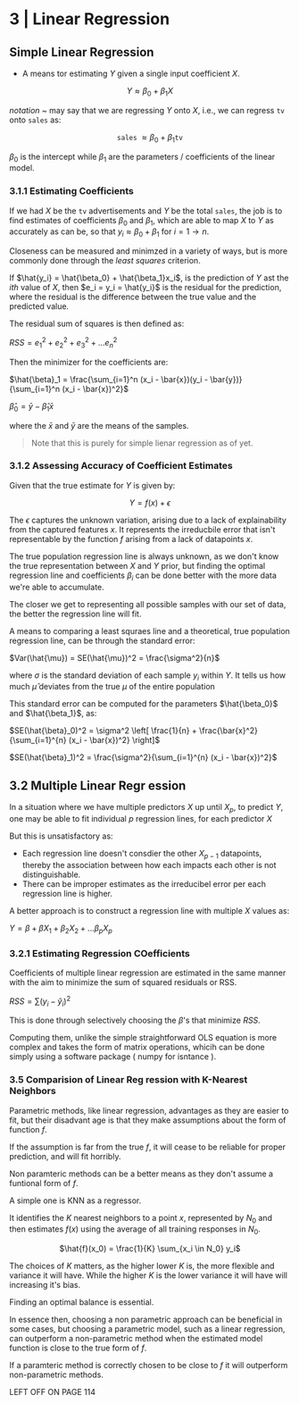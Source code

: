 # 3 | Linear Regression

## Simple Linear Regression

- A means tor estimating $Y$ given a single input coefficient $X$.

<div align = 'center'>

$Y ≈ \beta_0 + \beta_1X$
</div>

*notation ~* may say that we are regressing $Y$ onto $X$, i.e., we can regress `tv` onto `sales` as:

<div align = 'center'>

`sales` $≈ \beta_0 + \beta_1$`tv`
</div>

$\beta_0$ is the intercept while $\beta_1$ are the parameters / coefficients of the linear model.

### 3.1.1 Estimating Coefficients

If we had $X$ be the `tv` advertisements and $Y$ be the total `sales`, the job is to find estimates of coefficients $\beta_0$ and $\beta_1$, which are able to map $X$ to $Y$ as accurately as can be, so that $y_i ≈ \beta_0 + \beta_1$ for $i = 1 \rightarrow n$.

Closeness can be measured and minimzed in a variety of ways, but is more commonly done through the *least squares* criterion.

If $\hat{y_i} = \hat{\beta_0} + \hat{\beta_1}x_i$, is the prediction of $Y$ ast the $ith$ value of $X$, then $e_i = y_i = \hat{y_i}$ is the residual for the prediction, where the residual is the difference between the true value and the predicted value.

The residual sum of squares is then defined as:

$RSS = e_1^2 + e_2^2 + e_3^2 + ... e_n^2$ 

Then the minimizer for the coefficients are:

$\hat{\beta}_1 = \frac{\sum_{i=1}^n (x_i - \bar{x})(y_i - \bar{y})}{\sum_{i=1}^n (x_i - \bar{x})^2}$

$\hat{\beta}_0 = \bar{y} - \hat{\beta}_1\bar{x}$

where the $\bar{x}$ and $\bar{y}$ are the means of the samples.

> Note that this is purely for simple lienar regression as of yet.

### 3.1.2 Assessing Accuracy of Coefficient Estimates

Given that the true estimate for $Y$ is given by:

<div align = 'center'>

$Y = f(x) + \epsilon$

</div>

The $\epsilon$ captures the unknown variation, arising due to a lack of explainability from the captured features $x$. It represents the irreducbile error that isn't representable by the function $f$ arising from a lack of datapoints $x$.

The true population regression line is always unknown, as we don't know the true representation between $X$ and $Y$ prior, but finding the optimal regression line and coefficients $\beta_i$ can be done better with the more data we're able to accumulate.

The closer we get to representing all possible samples with our set of data, the better the regression line will fit.

A means to comparing a least squraes line and a theoretical, true population regression line, can be through the standard error:

$Var(\hat{\mu}) = SE(\hat{\mu})^2 = \frac{\sigma^2}{n}$

where $\sigma$ is the standard deviation of each sample $y_i$ within $Y$. It tells us how much $\hat{\mu}$ deviates from the true $\mu$ of the entire population

This standard error can be computed for the parameters $\hat{\beta_0}$ and $\hat{\beta_1}$, as:

$SE(\hat{\beta}_0)^2 = \sigma^2 \left[ \frac{1}{n} + \frac{\bar{x}^2}{\sum_{i=1}^{n} (x_i - \bar{x})^2} \right]$

$SE(\hat{\beta}_1)^2 = \frac{\sigma^2}{\sum_{i=1}^{n} (x_i - \bar{x})^2}$

## 3.2 Multiple Linear Regr ession

In a situation where we have multiple predictors $X$ up until $X_p$, to predict $Y$, one may be able to fit individual $p$ regression lines, for each predictor $X$

But this is unsatisfactory as:

- Each regression line doesn't consdier the other $X_{p-1}$ datapoints, thereby the association between how each impacts each other is not distinguishable.
- There can be improper estimates as the irreducibel error per each regression line is higher.

A better approach is to construct a regression line with multiple $X$ values as:

$Y = \beta + \beta X_1 + \beta_2 X_2 + ... \beta_pX_p$

### 3.2.1 Estimating Regression COefficients

Coefficients of multiple linear regression are estimated in the same manner with the aim to minimize the sum of squared residuals or RSS.

$RSS = \sum(y_i - \hat y_i)^2$

This is done through selectively choosing the $\beta$'s that minimize $RSS$.

Computing them, unlike the simple straightforward OLS equation is more complex and takes the form of matrix operations, whicih can be done simply using a software package ( numpy for isntance ).

### 3.5 Comparision of Linear Reg ression with K-Nearest Neighbors

Parametric methods, like linear regression, advantages as they are easier to fit, but their disadvant age is that they make assumptions about the form of function $f$.

If the assumption is far from the true $f$, it will cease to be reliable for proper prediction, and will fit horribly.

Non paramteric methods can be a better means as they don't assume a funtional form of $f$. 

A simple one is KNN as a regressor.

It identifies the $K$ nearest neighbors to a point $x$, represented by $N_0$ and then estimates $f(x)$ using the average of all training responses in $N_0$.

<div align = 'center'>

$\hat{f}(x_0) = \frac{1}{K} \sum_{x_i \in N_0} y_i$
</div>

The choices of $K$ matters, as the higher lower $K$ is, the more flexible and variance it will have. While the higher $K$ is the lower variance it will have will increasing it's bias.

Finding an optimal balance is essential.

In essence then, choosing a non parametric approach can be beneficial in some cases, but choosing a parametric model, such as a linear regression, can outperform a non-parametric method when the estimated model function is close to the true form of $f$.

If a paramteric method is correctly chosen to be close to $f$ it will outperform non-parametric methods.

LEFT OFF ON PAGE 114
